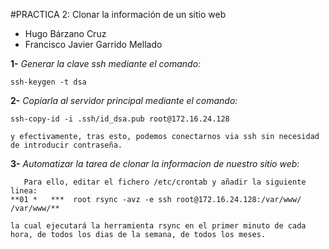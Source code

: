 #PRACTICA 2: Clonar la información de un sitio web

- Hugo Bárzano Cruz
- Francisco Javier Garrido Mellado

**1-** *Generar la clave ssh mediante el comando:*

	ssh-keygen -t dsa

**2-** *Copiarla al servidor principal mediante el comando:*

	ssh-copy-id -i .ssh/id_dsa.pub root@172.16.24.128

	y efectivamente, tras esto, podemos conectarnos via ssh sin necesidad de introducir contraseña.

**3-** *Automatizar la tarea de clonar la informacion de nuestro sitio web:*

       Para ello, editar el fichero /etc/crontab y añadir la siguiente linea:
	**01 *   ***  root rsync -avz -e ssh root@172.16.24.128:/var/www/ /var/www/**
 
	la cual ejecutará la herramienta rsync en el primer minuto de cada hora, de todos los dias de la semana, de todos los meses.
